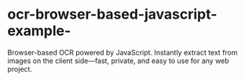 # ocr-browser-based-javascript-example-
Browser-based OCR powered by JavaScript. Instantly extract text from images on the client side—fast, private, and easy to use for any web project.
